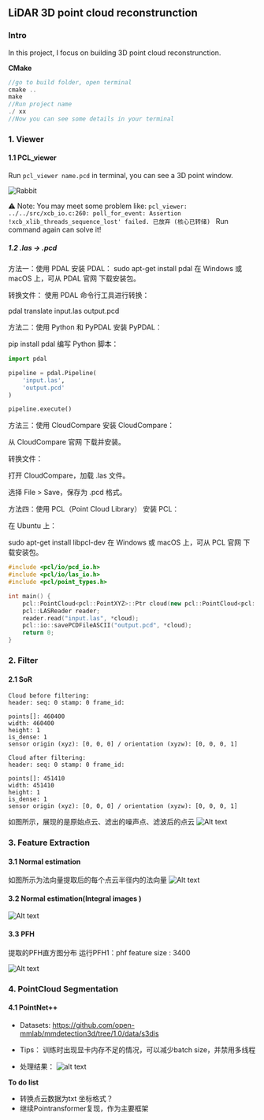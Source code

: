 ## LiDAR 3D point cloud reconstrunction

### Intro

In this project, I focus on building 3D point cloud reconstrunction.

**CMake**
```C++
//go to build folder, open terminal
cmake ..
make
//Run project name
./ xx
//Now you can see some details in your terminal
```

### 1. Viewer

#### 1.1 PCL_viewer
Run `pcl_viewer name.pcd`  in terminal, you can see a 3D point window.

![Rabbit](image.png)

⚠️ Note: You may meet some problem like:
`pcl_viewer: ../../src/xcb_io.c:260: poll_for_event: Assertion !xcb_xlib_threads_sequence_lost' failed.
已放弃 (核心已转储)
` Run command again can solve it!

##### 1.2 .las -> .pcd

方法一：使用 PDAL
安装 PDAL：
sudo apt-get install pdal
在 Windows 或 macOS 上，可从 PDAL 官网 下载安装包。

转换文件：
使用 PDAL 命令行工具进行转换：

pdal translate input.las output.pcd


方法二：使用 Python 和 PyPDAL
安装 PyPDAL：

pip install pdal
编写 Python 脚本：

```python
import pdal

pipeline = pdal.Pipeline(
    'input.las',
    'output.pcd'
)

pipeline.execute()
```

方法三：使用 CloudCompare
安装 CloudCompare：

从 CloudCompare 官网 下载并安装。

转换文件：

打开 CloudCompare，加载 .las 文件。

选择 File > Save，保存为 .pcd 格式。


方法四：使用 PCL（Point Cloud Library）
安装 PCL：

在 Ubuntu 上：

sudo apt-get install libpcl-dev
在 Windows 或 macOS 上，可从 PCL 官网 下载安装包。

```c++
#include <pcl/io/pcd_io.h>
#include <pcl/io/las_io.h>
#include <pcl/point_types.h>

int main() {
    pcl::PointCloud<pcl::PointXYZ>::Ptr cloud(new pcl::PointCloud<pcl::PointXYZ>);
    pcl::LASReader reader;
    reader.read("input.las", *cloud);
    pcl::io::savePCDFileASCII("output.pcd", *cloud);
    return 0;
}
```


### 2. Filter

#### 2.1 SoR

```
Cloud before filtering: 
header: seq: 0 stamp: 0 frame_id: 

points[]: 460400
width: 460400
height: 1
is_dense: 1
sensor origin (xyz): [0, 0, 0] / orientation (xyzw): [0, 0, 0, 1]

Cloud after filtering: 
header: seq: 0 stamp: 0 frame_id: 

points[]: 451410
width: 451410
height: 1
is_dense: 1
sensor origin (xyz): [0, 0, 0] / orientation (xyzw): [0, 0, 0, 1]

```

如图所示，展现的是原始点云、滤出的噪声点、滤波后的点云
![Alt text](image-5.png)


### 3. Feature Extraction

#### 3.1 Normal estimation

如图所示为法向量提取后的每个点云半径内的法向量
![Alt text](image-1.png)

#### 3.2 Normal estimation(Integral images )

![Alt text](image-2.png)

#### 3.3 PFH

提取的PFH直方图分布
运行PFH1：phf feature size : 3400

![Alt text](image-3.png)


### 4. PointCloud Segmentation

#### 4.1 PointNet++

* Datasets:
https://github.com/open-mmlab/mmdetection3d/tree/1.0/data/s3dis

* Tips：
训练时出现显卡内存不足的情况，可以减少batch size，并禁用多线程

* 处理结果：
![alt text](image-6.png)


**To do list**
* 转换点云数据为txt 坐标格式？
* 继续Pointransformer复现，作为主要框架
